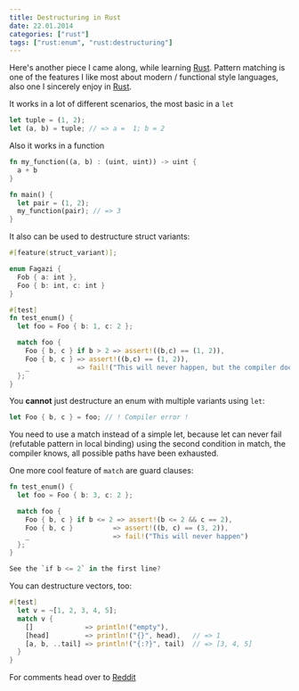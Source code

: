 ```yaml
---
title: Destructuring in Rust
date: 22.01.2014
categories: ["rust"]
tags: ["rust:enum", "rust:destructuring"]
---
```

Here's another piece I came along, while learning [Rust](http://rust-lang.org).
Pattern matching is one of the features I like most about modern / functional style languages, also one I sincerely enjoy in [Rust](http://rust-lang.org).

It works in a lot of different scenarios, the most basic in a `let`

```rust
let tuple = (1, 2);
let (a, b) = tuple; // => a =  1; b = 2
```

Also it works in a function

```rust
fn my_function((a, b) : (uint, uint)) -> uint {
  a + b
}

fn main() {
  let pair = (1, 2);
  my_function(pair); // => 3
}
```

It also can be used to destructure struct variants:

```rust
#[feature(struct_variant)];

enum Fagazi {
  Fob { a: int },
  Foo { b: int, c: int }
}

#[test]
fn test_enum() {
  let foo = Foo { b: 1, c: 2 };

  match foo {
    Foo { b, c } if b > 2 => assert!((b,c) == (1, 2)),
    Foo { b, c } => assert!((b,c) == (1, 2)),
    _            => fail!("This will never happen, but the compiler doesn't know")
  };
}
```

You __cannot__ just destructure an enum with multiple variants using `let`:

```rust
let Foo { b, c } = foo; // ! Compiler error !
```

You need to use a match instead of a simple let, because let can never fail (refutable pattern in local binding)
using the second condition in match, the compiler knows, all possible paths have been exhausted.


One more cool feature of `match` are guard clauses:

```rust
fn test_enum() {
  let foo = Foo { b: 3, c: 2 };

  match foo {
    Foo { b, c } if b <= 2 => assert!(b <= 2 && c == 2),
    Foo { b, c }          => assert!((b, c) == (3, 2)),
    _                     => fail!("This will never happen")
  };
}

See the `if b <= 2` in the first line?
```


You can destructure vectors, too:

```rust
#[test]
  let v = ~[1, 2, 3, 4, 5];
  match v {
    []             => println!("empty"),
    [head]         => println!("{}", head),   // => 1
    [a, b, ..tail] => println!("{:?}", tail)  // => [3, 4, 5]
  }
}
```

For comments head over to [Reddit](http://www.reddit.com/r/rust/comments/1vu6v5/examples_of_destructuring_in_rust/)
